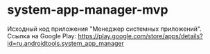 # system-app-manager-mvp
Исходный код приложения "Менеджер системных приложений".
Ссылка на Google Play: https://play.google.com/store/apps/details?id=ru.androidtools.system_app_manager
